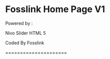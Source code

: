Fosslink Home Page V1 
=====================

Powered by : 

  Nivo Slider
  HTML 5

Coded By Fosslink

=====================
